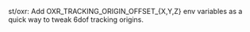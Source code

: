 st/oxr: Add OXR_TRACKING_ORIGIN_OFFSET_{X,Y,Z} env variables as a quick way to tweak 6dof tracking origins.
